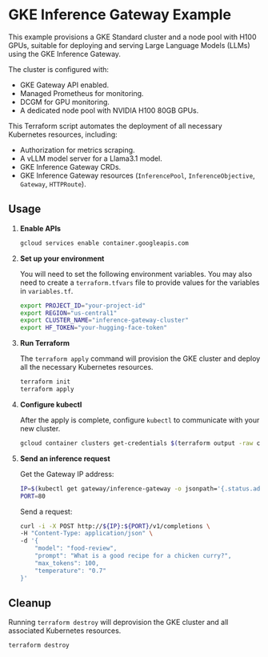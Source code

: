 # GKE Inference Gateway Example

This example provisions a GKE Standard cluster and a node pool with H100 GPUs, suitable for deploying and serving Large Language Models (LLMs) using the GKE Inference Gateway.

The cluster is configured with:
- GKE Gateway API enabled.
- Managed Prometheus for monitoring.
- DCGM for GPU monitoring.
- A dedicated node pool with NVIDIA H100 80GB GPUs.

This Terraform script automates the deployment of all necessary Kubernetes resources, including:
- Authorization for metrics scraping.
- A vLLM model server for a Llama3.1 model.
- GKE Inference Gateway CRDs.
- GKE Inference Gateway resources (`InferencePool`, `InferenceObjective`, `Gateway`, `HTTPRoute`).

## Usage

1.  **Enable APIs**

    ```bash
    gcloud services enable container.googleapis.com
    ```

2.  **Set up your environment**

    You will need to set the following environment variables. You may also need to create a `terraform.tfvars` file to provide values for the variables in `variables.tf`.

    ```bash
    export PROJECT_ID="your-project-id"
    export REGION="us-central1"
    export CLUSTER_NAME="inference-gateway-cluster"
    export HF_TOKEN="your-hugging-face-token"
    ```

3.  **Run Terraform**

    The `terraform apply` command will provision the GKE cluster and deploy all the necessary Kubernetes resources.

    ```bash
    terraform init
    terraform apply
    ```

4.  **Configure kubectl**

    After the apply is complete, configure `kubectl` to communicate with your new cluster.

    ```bash
    gcloud container clusters get-credentials $(terraform output -raw cluster_name) --region $(terraform output -raw location)
    ```

5.  **Send an inference request**

    Get the Gateway IP address:
    ```bash
    IP=$(kubectl get gateway/inference-gateway -o jsonpath='{.status.addresses[0].value}')
    PORT=80
    ```

    Send a request:
    ```bash
    curl -i -X POST http://${IP}:${PORT}/v1/completions \
    -H "Content-Type: application/json" \
    -d '{
        "model": "food-review",
        "prompt": "What is a good recipe for a chicken curry?",
        "max_tokens": 100,
        "temperature": "0.7"
    }'
    ```

## Cleanup

Running `terraform destroy` will deprovision the GKE cluster and all associated Kubernetes resources.

```bash
terraform destroy
```